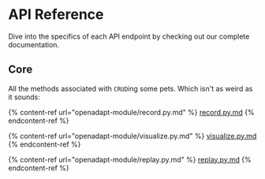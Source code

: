 # API Reference

Dive into the specifics of each API endpoint by checking out our complete documentation.

## Core

All the methods associated with `CRUD`ing some pets. Which isn't as weird as it sounds:

{% content-ref url="openadapt-module/record.py.md" %}
[record.py.md](openadapt-module/record.py.md)
{% endcontent-ref %}

{% content-ref url="openadapt-module/visualize.py.md" %}
[visualize.py.md](openadapt-module/visualize.py.md)
{% endcontent-ref %}

{% content-ref url="openadapt-module/replay.py.md" %}
[replay.py.md](openadapt-module/replay.py.md)
{% endcontent-ref %}

